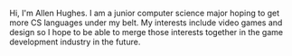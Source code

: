 Hi, I'm Allen Hughes. I am a junior computer science major hoping to get more CS languages under my belt. My interests include video games and design so I hope to be able to merge those interests together in the game development industry in the future.
